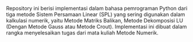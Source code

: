 Repository ini berisi implementasi dalam bahasa pemrograman Python dari tiga metode Sistem Persamaan Linear (SPL) yang sering digunakan dalam kalkulasi numerik, yaitu Metode Matriks Balikan, Metode Dekomposisi LU (Dengan Metode Gauss atau Metode Crout). Implementasi ini dibuat dalam rangka menyelesaikan tugas dari mata kuliah Metode Numerik.
